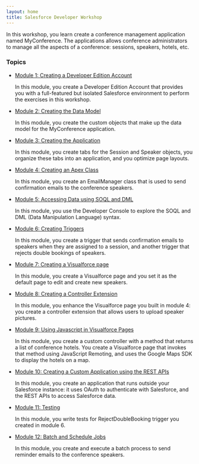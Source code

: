 ```yaml
---
layout: home
title: Salesforce Developer Workshop
---
```

In this workshop, you learn create a conference management application named MyConference. The applications allows conference administrators to manage all the aspects of a conference: sessions, speakers, hotels, etc.


### Topics

- [Module 1: Creating a Developer Edition Account](Creating-a-Developer-Edition-Account.html)

  In this module, you create a Developer Edition Account that provides you with a full-featured but isolated Salesforce environment to perform the exercises in this workshop.

- [Module 2: Creating the Data Model](Creating-the-Data-Model.html)

  In this module, you create the custom objects that make up the data model for the MyConference application.

- [Module 3: Creating the Application](Creating-the-Application.html)

  In this module, you create tabs for the Session and Speaker objects, you organize these tabs into an application, and you optimize page layouts.

- [Module 4: Creating an Apex Class](Creating-an-Apex-Class.html)

  In this module, you create an EmailManager class that is used to send confirmation emails to the conference speakers.

- [Module 5: Accessing Data using SOQL and DML](Accessing-Data-using-SOQL-and-DML.html)

  In this module, you use the Developer Console to explore the SOQL and DML (Data Manipulation Language) syntax.

- [Module 6: Creating Triggers](Creating-Triggers.html)

  In this module, you create a trigger that sends confirmation emails to speakers when they are assigned to a session, and another trigger that rejects double bookings of speakers.

- [Module 7: Creating a Visualforce page](Creating-a-Visualforce-Page.html)

  In this module, you create a Visualforce page and you set it as the default page to edit and create new speakers.

- [Module 8: Creating a Controller Extension](Creating-a-Controller-Extension.html)

  In this module, you enhance the Visualforce page you built in module 4: you create a controller extension that allows users to upload speaker pictures.

- [Module 9: Using Javascript in Visualforce Pages](Using-JavaScript-in-Visualforce-Pages.html)

  In this module, you create a custom controller with a method that returns a list of conference hotels. You create a Visualforce page that invokes that method using JavaScript Remoting, and uses the Google Maps SDK to display the hotels on a map.

- [Module 10: Creating a Custom Application using the REST APIs](Using-the-Salesforce1-Platform-APIs.html)

  In this module, you create an application that runs outside your Salesforce instance: it uses OAuth to authenticate with Salesforce, and the REST APIs to access Salesforce data.

- [Module 11: Testing](Testing.html)

  In this module, you write tests for RejectDoubleBooking trigger you created in module 6.

- [Module 12: Batch and Schedule Jobs](Batch-and-Schedule.html)

  In this module, you create and execute a batch process to send reminder emails to the conference speakers.
